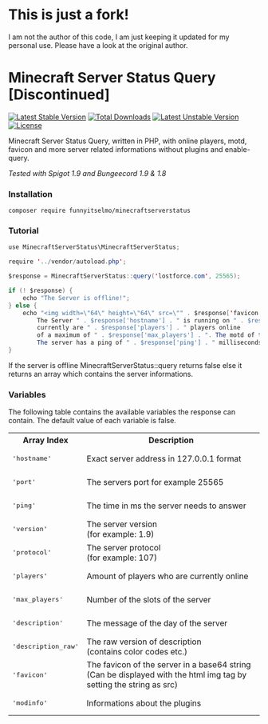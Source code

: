 # This is just a fork!
I am not the author of this code, I am just keeping it updated for my personal use. Please have a look at the original author.

# Minecraft Server Status Query [Discontinued]

[![Latest Stable Version](https://poser.pugx.org/funnyitselmo/minecraftserverstatus/v/stable)](https://packagist.org/packages/funnyitselmo/minecraftserverstatus) [![Total Downloads](https://poser.pugx.org/funnyitselmo/minecraftserverstatus/downloads)](https://packagist.org/packages/funnyitselmo/minecraftserverstatus) [![Latest Unstable Version](https://poser.pugx.org/funnyitselmo/minecraftserverstatus/v/unstable)](https://packagist.org/packages/funnyitselmo/minecraftserverstatus) [![License](https://poser.pugx.org/funnyitselmo/minecraftserverstatus/license)](https://packagist.org/packages/funnyitselmo/minecraftserverstatus)

Minecraft Server Status Query, written in PHP, with online players, motd, favicon and more server related informations without plugins and enable-query.

*Tested with Spigot 1.9 and Bungeecord 1.9 & 1.8*

### Installation
```
composer require funnyitselmo/minecraftserverstatus
```
### Tutorial
```Java
use MinecraftServerStatus\MinecraftServerStatus;

require '../vendor/autoload.php';

$response = MinecraftServerStatus::query('lostforce.com', 25565);

if (! $response) {
    echo "The Server is offline!";
} else {
    echo "<img width=\"64\" height=\"64\" src=\"" . $response['favicon'] . "\" /> <br>
		The Server " . $response['hostname'] . " is running on " . $response['version'] . " and is online,
		currently are " . $response['players'] . " players online
		of a maximum of " . $response['max_players'] . ". The motd of the server is '" . $response['description'] . "'.
		The server has a ping of " . $response['ping'] . " milliseconds.";
}
```
If the server is offline MinecraftServerStatus::query returns false else it returns an array which contains the server informations.

### Variables
The following table contains the available variables the response can contain. The default value of each variable is false.

<table border="0">
<tr>
<th>Array Index</th>
<th>Description</th>
</tr>
<tr>
<td><pre>'hostname'</pre></td>
<td>Exact server address in 127.0.0.1 format</td>
</tr>
<tr>
<td><pre>'port'</pre></td>
<td>The servers port for example 25565</td>
</tr>
<tr>
<td><pre>'ping'</pre></td>
<td>The time in ms the server needs to answer</td>
</tr>
<tr>
<td><pre>'version'</pre></td>
<td>The server version <br>(for example: 1.9)</td>
</tr>
<tr>
<td><pre>'protocol'</pre></td>
<td>The server protocol <br>(for example: 107)</td>
</tr>
<tr>
<td><pre>'players'</pre></td>
<td>Amount of players who are currently online</td>
</tr>
<tr>
<td><pre>'max_players'</pre></td>
<td>Number of the slots of the server</td>
</tr>
<tr>
<td><pre>'description'</pre></td>
<td>The message of the day of the server </td>
</tr>
<tr>
<td><pre>'description_raw'</pre></td>
<td>The raw version of description <br>(contains color codes etc.)</td>
</tr>
<tr>
<td><pre>'favicon'</pre></td>
<td>The favicon of the server in a base64 string <br>(Can be displayed with the html img tag by setting the string as src)</td>
</tr>
<tr>
<td><pre>'modinfo'</pre></td>
<td>Informations about the plugins</td>
</tr>
</table>


